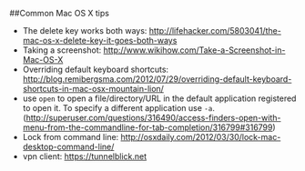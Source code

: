 ##Common Mac OS X tips

- The delete key works both ways: http://lifehacker.com/5803041/the-mac-os-x-delete-key-it-goes-both-ways
- Taking a screenshot: http://www.wikihow.com/Take-a-Screenshot-in-Mac-OS-X
- Overriding default keyboard shortcuts: http://blog.remibergsma.com/2012/07/29/overriding-default-keyboard-shortcuts-in-mac-osx-mountain-lion/
- use ``open`` to open a file/directory/URL in the default application registered to open it. To specify a different application use ``-a``. (http://superuser.com/questions/316490/access-finders-open-with-menu-from-the-commandline-for-tab-completion/316799#316799)
- Lock from command line: http://osxdaily.com/2012/03/30/lock-mac-desktop-command-line/
- vpn client: https://tunnelblick.net
